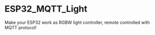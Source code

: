 # ESP32_MQTT_Light
Make your ESP32 work as RGBW light controller, remote controlled with MQTT protocol!
